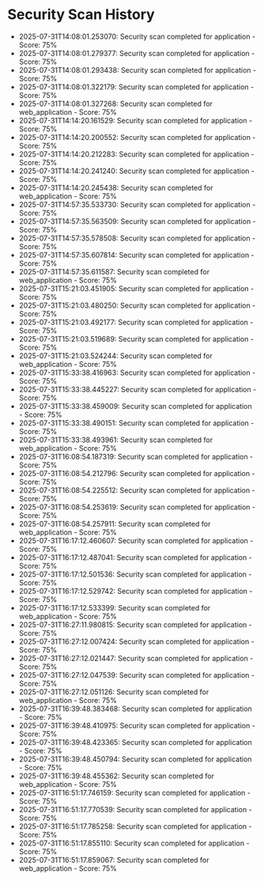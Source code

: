 # Security Scan History

- 2025-07-31T14:08:01.253070: Security scan completed for application - Score: 75%
- 2025-07-31T14:08:01.279377: Security scan completed for application - Score: 75%
- 2025-07-31T14:08:01.293438: Security scan completed for application - Score: 75%
- 2025-07-31T14:08:01.322179: Security scan completed for application - Score: 75%
- 2025-07-31T14:08:01.327268: Security scan completed for web_application - Score: 75%
- 2025-07-31T14:14:20.161529: Security scan completed for application - Score: 75%
- 2025-07-31T14:14:20.200552: Security scan completed for application - Score: 75%
- 2025-07-31T14:14:20.212283: Security scan completed for application - Score: 75%
- 2025-07-31T14:14:20.241240: Security scan completed for application - Score: 75%
- 2025-07-31T14:14:20.245438: Security scan completed for web_application - Score: 75%
- 2025-07-31T14:57:35.533730: Security scan completed for application - Score: 75%
- 2025-07-31T14:57:35.563509: Security scan completed for application - Score: 75%
- 2025-07-31T14:57:35.578508: Security scan completed for application - Score: 75%
- 2025-07-31T14:57:35.607814: Security scan completed for application - Score: 75%
- 2025-07-31T14:57:35.611587: Security scan completed for web_application - Score: 75%
- 2025-07-31T15:21:03.451905: Security scan completed for application - Score: 75%
- 2025-07-31T15:21:03.480250: Security scan completed for application - Score: 75%
- 2025-07-31T15:21:03.492177: Security scan completed for application - Score: 75%
- 2025-07-31T15:21:03.519689: Security scan completed for application - Score: 75%
- 2025-07-31T15:21:03.524244: Security scan completed for web_application - Score: 75%
- 2025-07-31T15:33:38.416963: Security scan completed for application - Score: 75%
- 2025-07-31T15:33:38.445227: Security scan completed for application - Score: 75%
- 2025-07-31T15:33:38.459009: Security scan completed for application - Score: 75%
- 2025-07-31T15:33:38.490151: Security scan completed for application - Score: 75%
- 2025-07-31T15:33:38.493961: Security scan completed for web_application - Score: 75%
- 2025-07-31T16:08:54.187319: Security scan completed for application - Score: 75%
- 2025-07-31T16:08:54.212796: Security scan completed for application - Score: 75%
- 2025-07-31T16:08:54.225512: Security scan completed for application - Score: 75%
- 2025-07-31T16:08:54.253619: Security scan completed for application - Score: 75%
- 2025-07-31T16:08:54.257911: Security scan completed for web_application - Score: 75%
- 2025-07-31T16:17:12.460607: Security scan completed for application - Score: 75%
- 2025-07-31T16:17:12.487041: Security scan completed for application - Score: 75%
- 2025-07-31T16:17:12.501536: Security scan completed for application - Score: 75%
- 2025-07-31T16:17:12.529742: Security scan completed for application - Score: 75%
- 2025-07-31T16:17:12.533399: Security scan completed for web_application - Score: 75%
- 2025-07-31T16:27:11.980815: Security scan completed for application - Score: 75%
- 2025-07-31T16:27:12.007424: Security scan completed for application - Score: 75%
- 2025-07-31T16:27:12.021447: Security scan completed for application - Score: 75%
- 2025-07-31T16:27:12.047539: Security scan completed for application - Score: 75%
- 2025-07-31T16:27:12.051126: Security scan completed for web_application - Score: 75%
- 2025-07-31T16:39:48.383468: Security scan completed for application - Score: 75%
- 2025-07-31T16:39:48.410975: Security scan completed for application - Score: 75%
- 2025-07-31T16:39:48.423365: Security scan completed for application - Score: 75%
- 2025-07-31T16:39:48.450794: Security scan completed for application - Score: 75%
- 2025-07-31T16:39:48.455362: Security scan completed for web_application - Score: 75%
- 2025-07-31T16:51:17.746159: Security scan completed for application - Score: 75%
- 2025-07-31T16:51:17.770539: Security scan completed for application - Score: 75%
- 2025-07-31T16:51:17.785258: Security scan completed for application - Score: 75%
- 2025-07-31T16:51:17.855110: Security scan completed for application - Score: 75%
- 2025-07-31T16:51:17.859067: Security scan completed for web_application - Score: 75%
